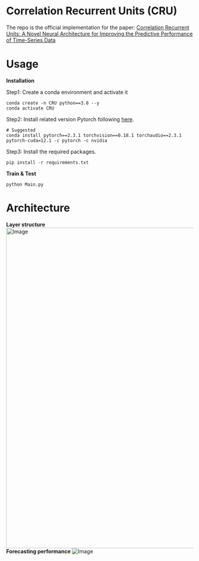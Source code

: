 # Correlation Recurrent Units (CRU)
The repo is the official implementation for the paper: [Correlation Recurrent Units: A Novel Neural Architecture for Improving the Predictive Performance of Time-Series Data](https://ieeexplore.ieee.org/document/10264112)

# Usage
**Installation**

Step1: Create a conda environment and activate it
```
conda create -n CRU python==3.8 --y
conda activate CRU
```
Step2: Install related version Pytorch following [here](https://pytorch.org/get-started/previous-versions/).
```
# Suggested
conda install pytorch==2.3.1 torchvision==0.18.1 torchaudio==2.3.1 pytorch-cuda=12.1 -c pytorch -c nvidia
```
Step3: Install the required packages.
```
pip install -r requirements.txt
```

**Train & Test**
```
python Main.py
```

# Architecture
**Layer structure**
<img width="1570" height="862" alt="Image" src="https://github.com/user-attachments/assets/9319b963-4339-4b16-a1eb-70152ddb691a" />
**Forecasting performance**
![Image](https://github.com/user-attachments/assets/f2e2eddf-9c7b-43e0-beeb-f9f2d4b3e0e2)


